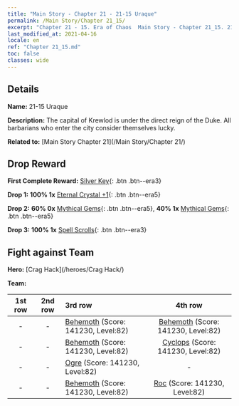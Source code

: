 ```yaml
---
title: "Main Story - Chapter 21 - 21-15 Uraque"
permalink: /Main Story/Chapter 21_15/
excerpt: "Chapter 21 - 15. Era of Chaos  Main Story - Chapter 21_15. 21-15 Uraque"
last_modified_at: 2021-04-16
locale: en
ref: "Chapter 21_15.md"
toc: false
classes: wide
---
```


## Details

 **Name:** 21-15 Uraque

 **Description:** The capital of Krewlod is under the direct reign of the Duke. All barbarians who enter the city consider themselves lucky.

 **Related to:** [Main Story Chapter 21](/Main Story/Chapter 21/)

## Drop Reward

 **First Complete Reward:** [Silver Key](/Items/con_693/){: .btn .btn--era3}

 **Drop 1:** **100% 1x** [Eternal Crystal +1](/Items/mat_73/){: .btn .btn--era5}

 **Drop 2:** **60% 0x** [Mythical Gems](/Items/mat_65/){: .btn .btn--era5}, **40% 1x** [Mythical Gems](/Items/mat_65/){: .btn .btn--era5}

 **Drop 3:** **100% 1x** [Spell Scrolls](/Items/con_694/){: .btn .btn--era3}


## Fight against Team
 **Hero:** [Crag Hack](/heroes/Crag Hack/)

 **Team:**


  | 1st row | 2nd row | 3rd row | 4th row |
  |:----:|:----:|:----|:----:|
  | - | - | [Behemoth](/units/Behemoth/) (Score: 141230, Level:82)  | [Behemoth](/units/Behemoth/) (Score: 141230, Level:82)  |
  | - | - | [Behemoth](/units/Behemoth/) (Score: 141230, Level:82)  | [Cyclops](/units/Cyclops/) (Score: 141230, Level:82)  |
  | - | - | [Ogre](/units/Ogre/) (Score: 141230, Level:82)  | - |
  | - | - | [Behemoth](/units/Behemoth/) (Score: 141230, Level:82)  | [Roc](/units/Roc/) (Score: 141230, Level:82)  |


